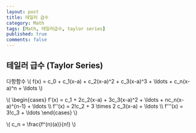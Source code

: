 ```yaml
---
layout: post
title: 테일러 급수
category: Math
tags: [Math, 테일러급수, taylor series]
published: true
comments: false
---
```


테일러 급수 (Taylor Series)
---

다항함수
\\( f(x) = c\_0 + c\_1(x-a) + c\_2(x-a)^2 + c\_3(x-a)^3 + \ldots + c\_n(x-a)^n + \ldots \\)

\\( \begin{cases} 
f'(x) = c\_1 + 2c\_2(x-a) + 3c\_3(x-a)^2 + \ldots + nc\_n(x-a)^{n-1} + \ldots
\\\\ f''(x) = 2!c\_2 + 3 \times 2 c\_3(x-a) + \ldots
\\\\ f'''(x) = 3!c\_3 + \ldots
\end{cases} \\)

\\( c\_n = \frac{f^(n)(a)}{n!} \\)

